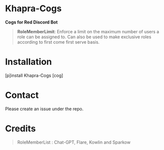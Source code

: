 # Khapra-Cogs
****Cogs for Red Discord Bot****

>**RoleMemberLimit**: Enforce a limit on the maximum number of users a role can be assigned to. Can also be used to make exclusive roles according to first come first serve basis.

# Installation
[p]install Khapra-Cogs [cog]

# Contact
Please create an issue under the repo.

# Credits
>RoleMemberList : Chat-GPT, Flare, Kowlin and Sparkow
